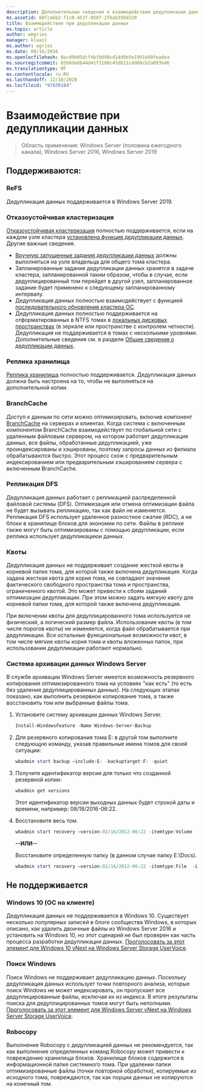 ```yaml
---
description: Дополнительные сведения о взаимодействии дедупликации данных
ms.assetid: 60fca6b2-f1c0-451f-858f-2f6ab350d220
title: Взаимодействие при дедупликации данных
ms.topic: article
author: wmgries
manager: klaasl
ms.author: wgries
ms.date: 09/16/2016
ms.openlocfilehash: 0acd0b05dcf4bf0d98cd14d9b5e1991d40feadea
ms.sourcegitcommit: 65b6de6b44d41f1180c45db11cdd60cb2a093b46
ms.translationtype: MT
ms.contentlocale: ru-RU
ms.lasthandoff: 12/10/2020
ms.locfileid: "97039184"
---
```

# <a name="data-deduplication-interoperability"></a>Взаимодействие при дедупликации данных

> Область применения: Windows Server (половина ежегодного канала), Windows Server 2016, Windows Server 2019

## <a name="supported"></a>Поддерживаются:

### <a name="refs"></a>ReFS
Дедупликация данных поддерживается в Windows Server 2019.

### <a name="failover-clustering"></a>Отказоустойчивая кластеризация

[Отказоустойчивая кластеризация](../..//failover-clustering/failover-clustering-overview.md) полностью поддерживается, если на каждом узле кластера [установлена функция дедупликации данных](install-enable.md#install-dedup). Другие важные сведения.

* [Вручную запущенные задания дедупликации данных](run.md#running-dedup-jobs-manually) должны выполняться на узле владельца для общего тома кластера.
* Запланированные задания дедупликации данных хранятся в задаче кластера, запланированной таким образом, чтобы в случае, если дедуплицированный том перейдет в другой узел, запланированное задание будет применено к следующему запланированному интервалу.
* Дедупликация данных полностью взаимодействует с функцией [последовательного обновления кластера ОС](../..//failover-clustering/cluster-operating-system-rolling-upgrade.md).
* Дедупликация данных полностью поддерживается на отформатированных в NTFS томах в [локальных дисковых пространствах](../storage-spaces/storage-spaces-direct-overview.md) (в зеркале или пространстве с контролем четности). Дедупликация не поддерживается в томах с несколькими уровнями. Дополнительные сведения см. в разделе [Общие сведения о дедупликации данных](#unsupported).

### <a name="storage-replica"></a>Реплика хранилища
[Реплика хранилища](../storage-replica/storage-replica-overview.md) полностью поддерживается. Дедупликация данных должна быть настроена на то, чтобы не выполняться на дополнительной копии.

### <a name="branchcache"></a>BranchCache
Доступ к данным по сети можно оптимизировать, включив компонент [BranchCache](../../networking/branchcache/branchcache.md) на серверах и клиентах. Когда система с включенным компонентом BranchCache взаимодействует по глобальной сети с удаленным файловым сервером, на котором работает дедупликация данных, все файлы, обработанные дедупликацией, уже проиндексированы и хэшированы, поэтому запросы данных из филиала обрабатываются быстро. Этот процесс схож с предварительным индексированием или предварительным хэшированием сервера с включенным BranchCache.

### <a name="dfs-replication"></a>Репликация DFS
Дедупликация данных работает с репликацией распределенной файловой системы (DFS). Оптимизация или отмена оптимизации файла не будет вызывать репликацию, так как файл не изменяется. Репликация DFS использует удаленное разностное сжатие (RDC), а не блоки в хранилище блоков для экономии по сети. Файлы в реплике также могут быть оптимизированы с помощью дедупликации, если реплика использует дедупликациюи данных.

### <a name="quotas"></a>Квоты
Дедупликация данных не поддерживает создание жесткой квоты в корневой папке тома, для которой также включена дедупликация. Когда задана жесткая квота для корня тома, не совпадают значения фактического свободного пространства тома и пространства, ограниченного квотой. Это может привести к сбоям заданий оптимизации дедупликации. При этом можно задать мягкую квоту для корневой папки тома, для которой также включена дедупликация.

При включении квоты для дедуплицированного тома используется не физический, а логический размер файла. Использование квоты (в том числе порогов квоты) не изменяется, когда файл обрабатывается при дедупликации. Все остальные функциональные возможности квот, в том числе мягкие квоты корня тома и квоты вложенных папок, при использовании дедупликации работают нормально.

### <a name="windows-server-backup"></a>Система архивации данных Windows Server
В службе архивации Windows Server имеется возможность резервного копирования оптимизированного тома на условиях "как есть" (то есть без удаления дедуплицированных данных). На следующих этапах показано, как выполнить резервное копирование тома, а также восстановить том или выбранные файлы тома.
1. Установите систему архивации данных Windows Server.
    ```PowerShell
    Install-WindowsFeature -Name Windows-Server-Backup
    ```

2. Для резервного копирования тома E: в другой том выполните следующую команду, указав правильные имена томов для своей ситуации:
    ```PowerShell
    wbadmin start backup –include:E: -backuptarget:F: -quiet
    ```
3. Получите идентификатор версии для только что созданной резервной копии:

    ```PowerShell
    wbadmin get versions
    ```

    Этот идентификатор версии выходных данных будет строкой даты и времени, например: 08/18/2016-06:22.

4. Восстановите весь том.
    ```PowerShell
    wbadmin start recovery –version:02/16/2012-06:22 -itemtype:Volume  -items:E: -recoveryTarget:E:
    ```

    **--ИЛИ--**

    Восстановите определенную папку (в данном случае папку E:\Docs).
    ```PowerShell
    wbadmin start recovery –version:02/16/2012-06:22 -itemtype:File  -items:E:\Docs  -recursive
    ```

## <a name="unsupported"></a>Не поддерживается

### <a name="windows-10-client-os"></a>Windows 10 (ОС на клиенте)
Дедупликация данных не поддерживается в Windows 10. Существует несколько популярных записей в блоге сообщества Windows, в которых описано, как удалить двоичные файлы из Windows Server 2016 и установить на Windows 10, но этот сценарий не был проверен как часть процесса разработки дедупликации данных. [Проголосовать за этот элемент для Windows 10 vNext на Windows Server Storage UserVoice](https://windowsserver.uservoice.com/forums/295056-storage/suggestions/9011008-add-deduplication-support-to-client-os).

### <a name="windows-search"></a>Поиск Windows
Поиск Windows не поддерживает дедупликацию данных. Поскольку дедупликация данных использует точки повторного анализа, которые поиск Windows не может индексировать, он пропускает все дедуплицированные файлы, исключая их из индекса. В итоге результаты поиска для дедуплицированных томов могут быть неполными. [Проголосовать за этот элемент для Windows Server vNext на Windows Server Storage UserVoice](https://windowsserver.uservoice.com/forums/295056-storage/suggestions/17888647-make-windows-search-service-work-with-data-dedupli).

### <a name="robocopy"></a>Robocopy
Выполнение Robocopy с дедупликацией данных не рекомендуется, так как выполнение определенных команд Robocopy может привести к повреждению хранилища блоков. Хранилище блоков содержится в информационной папке системного тома. При удалении папки оптимизированные файлы (точки повторной обработки), копируемые из исходного тома, повреждаются, так как порции данных не копируются на конечный том.
